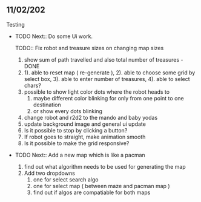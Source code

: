## 11/02/202
 Testing
* TODO Next:: Do some Ui work.

  TODO:: Fix robot and treasure sizes on changing map sizes

  1. show sum of path travelled and also total number of treasures - DONE
  2. 
      1). able to reset map ( re-generate ), 
      2). able to choose some grid by select box, 
      3). able to enter number of treasures, 
      4). able to select chars?  
  3. possible to show light color dots where the robot heads to
     1. maybe different color blinking for only from one point to one destination
     2. or show every dots blinking
  4. change robot and r2d2 to the mando and baby yodas
  5. update background image and general ui update
  6. Is it possible to stop by clicking a button?
  7. If robot goes to straight, make animation smooth
  8. Is it possible to make the grid responsive?

* TODO Next:: Add a new map which is like a pacman 
  1. find out what algorithm needs to be used for generating the map
  2. Add two dropdowns
     1. one for select search algo
     2. one for select map ( between maze and pacman map )
     3. find out if algos are compatiable for both maps
  

